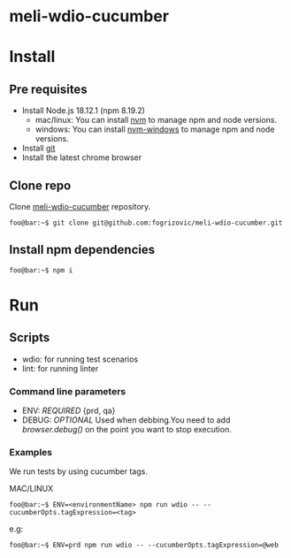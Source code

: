 # meli-wdio-cucumber
# Install
## Pre requisites
* Install Node.js 18.12.1 (npm 8.19.2)
    * mac/linux: You can install [nvm](https://github.com/nvm-sh/nvm) to manage npm and node versions. 
    * windows: You can install [nvm-windows](https://github.com/coreybutler/nvm-windows) to manage npm and node versions.
* Install [git](https://git-scm.com/book/en/v2/Getting-Started-Installing-Git)
* Install the latest chrome browser
## Clone repo
Clone [meli-wdio-cucumber](git@github.com:fogrizovic/meli-wdio-cucumber.git) repository.
```console
foo@bar:~$ git clone git@github.com:fogrizovic/meli-wdio-cucumber.git
```
## Install npm dependencies
```console
foo@bar:~$ npm i
```
# Run 
## Scripts
- wdio: for running test scenarios
- lint: for running linter
### Command line parameters
- ENV: *REQUIRED* {prd, qa}
- DEBUG: *OPTIONAL* Used when debbing.You need to add *browser.debug()* on the point you want to stop execution.
### Examples
We run tests by using cucumber tags.

MAC/LINUX
```console
foo@bar:~$ ENV=<environmentName> npm run wdio -- --cucumberOpts.tagExpression=<tag> 
```
e.g:
```console
foo@bar:~$ ENV=prd npm run wdio -- --cucumberOpts.tagExpression=@web
```
